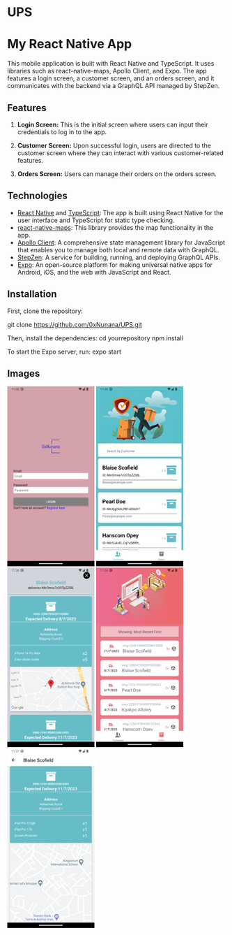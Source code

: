 
# UPS
# My React Native App

This mobile application is built with React Native and TypeScript. It uses libraries such as react-native-maps, Apollo Client, and Expo. The app features a login screen, a customer screen, and an orders screen, and it communicates with the backend via a GraphQL API managed by StepZen.

## Features

1. **Login Screen:** This is the initial screen where users can input their credentials to log in to the app.

2. **Customer Screen:** Upon successful login, users are directed to the customer screen where they can interact with various customer-related features.

3. **Orders Screen:** Users can manage their orders on the orders screen.

## Technologies

- [React Native](https://reactnative.dev/) and [TypeScript](https://www.typescriptlang.org/): The app is built using React Native for the user interface and TypeScript for static type checking.
- [react-native-maps](https://github.com/react-native-maps/react-native-maps): This library provides the map functionality in the app.
- [Apollo Client](https://www.apollographql.com/docs/react/): A comprehensive state management library for JavaScript that enables you to manage both local and remote data with GraphQL.
- [StepZen](https://stepzen.com/): A service for building, running, and deploying GraphQL APIs.
- [Expo](https://expo.io/): An open-source platform for making universal native apps for Android, iOS, and the web with JavaScript and React.

## Installation

First, clone the repository:

git clone https://github.com/0xNunana/UPS.git

Then, install the dependencies:
cd yourrepository
npm install


To start the Expo server, run:
expo start

## Images
<img src="assets/Screenshots/login.png" alt="Login Screen" width="200"/> <img src="assets/Screenshots/home.png" alt="Login Screen" width="200"/> <img src="assets/Screenshots/customer.png" alt="Login Screen" width="200"/> <img src="assets/Screenshots/orders.png" alt="Login Screen" width="200"/> 
<img src="assets/Screenshots/delivery.png" alt="Login Screen" width="200"/>



